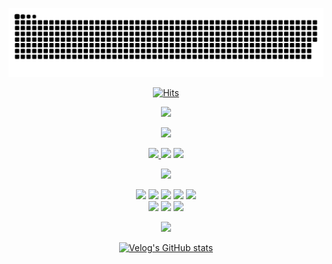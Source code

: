 <div align="center">

![snake gif](https://github.com/JunTaeHahm/JunTaeHahm/blob/output/github-contribution-grid-snake.svg)
  
[![Hits](https://hits.seeyoufarm.com/api/count/incr/badge.svg?url=https%3A%2F%2Fgithub.com%2FJunTaeHahm&count_bg=%230C1117&title_bg=%230C1117&icon=cloudsmith.svg&icon_color=%23FFFFFF&title=Hello%21&edge_flat=false)](https://hits.seeyoufarm.com)

<img src="https://i.pinimg.com/originals/0b/5c/c0/0b5cc024841accd9a31a7b2daeb0e57b.gif" width="500"/><br />



<img src="https://capsule-render.vercel.app/api?type=transparent&section=footer&text=Channel&fontColor=ff522f&fontSize=45&fontAlignY=70" height="50" /><br />

<span>
<a href="mailto:jth5287@icloud.com,ahuuae_@kakao.com,jth5287@naver.com"><img src="https://img.shields.io/badge/Mail-ffffff?style=for-the-badge&logo=apple&logoColor=black">
</a>
<a href="https://velog.io/@ahuuae"><img src="https://img.shields.io/badge/Velog-ffffff?style=for-the-badge&logo=Velog&logoColor=black"/></a>
<a href="https://www.instagram.com/ahuuae/"><img src="https://img.shields.io/badge/Instagram-ffffff?style=for-the-badge&logo=Instagram&logoColor=black"/></a><br />

<img src="https://capsule-render.vercel.app/api?type=transparent&section=footer&text=Skill&fontColor=ff522f&fontSize=45&fontAlignY=70" height="50" /><br />

<img src="https://img.shields.io/badge/HTML5-ffffff?style=for-the-badge&logo=HTML5&logoColor=E34F26"/>
<img src="https://img.shields.io/badge/CSS3-ffffff?style=for-the-badge&logo=CSS3&logoColor=1572B6"/>
<img src="https://img.shields.io/badge/JavaScript-ffffff?style=for-the-badge&logo=JavaScript&logoColor=F7DF1E"/>
<img src="https://img.shields.io/badge/TypeScript-ffffff?style=for-the-badge&logo=TypeScript&logoColor=#3178C6"/>
  <img src="https://img.shields.io/badge/React-ffffff?style=for-the-badge&logo=react&logoColor=61DAFB"/>
<br />
<img src="https://img.shields.io/badge/Visual Studio Code-ffffff?style=for-the-badge&logo=Visual Studio Code&logoColor=007ACC"/>
<img src="https://img.shields.io/badge/GitHub-ffffff?style=for-the-badge&logo=GitHub&logoColor=white"/>
<img src="https://img.shields.io/badge/Figma-ffffff?style=for-the-badge&logo=Figma&logoColor=F24E1E"/><br />

<img src="https://capsule-render.vercel.app/api?type=transparent&section=footer&text=Post&fontColor=ff522f&fontSize=45&fontAlignY=70" height="50" /><br />

[![Velog's GitHub stats](https://velog-readme-stats.vercel.app/api?name=ahuuae&color=white)](https://velog.io/@ahuuae)

</div>
